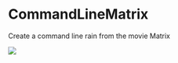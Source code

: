 # CommandLineMatrix
Create a command line rain from the movie Matrix

<img src="https://thumbs.gfycat.com/NarrowMintyHippopotamus-size_restricted.gif" />
